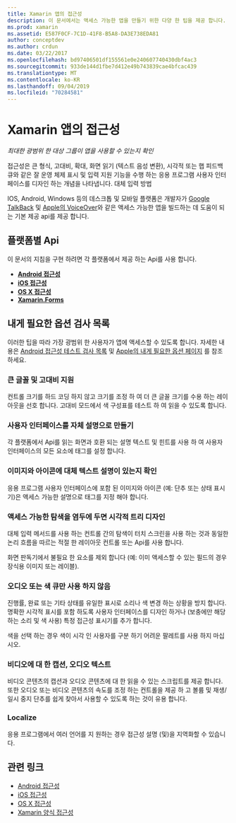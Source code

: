 ```yaml
---
title: Xamarin 앱의 접근성
description: 이 문서에서는 액세스 가능한 앱을 만들기 위한 다양 한 팁을 제공 합니다. 예를 들어 큰 글꼴, 고대비, 자체 기술 인터페이스 등에 대 한 권장 사항을 포함 합니다.
ms.prod: xamarin
ms.assetid: E587F0CF-7C1D-41F8-B5A8-DA3E738EDA81
author: conceptdev
ms.author: crdun
ms.date: 03/22/2017
ms.openlocfilehash: bd97406501df155561e0e240607740430dbf4ac3
ms.sourcegitcommit: 933de144d1fbe7d412e49b743839cae4bfcac439
ms.translationtype: MT
ms.contentlocale: ko-KR
ms.lasthandoff: 09/04/2019
ms.locfileid: "70284581"
---
```

# <a name="accessibility-in-xamarin-apps"></a>Xamarin 앱의 접근성

_최대한 광범위 한 대상 그룹이 앱을 사용할 수 있는지 확인_

접근성은 큰 형식, 고대비, 확대, 화면 읽기 (텍스트 음성 변환), 시각적 또는 햅 피드백 큐와 같은 잘 운영 체제 표시 및 입력 지원 기능을 수행 하는 응용 프로그램 사용자 인터페이스를 디자인 하는 개념을 나타냅니다. 대체 입력 방법

IOS, Android, Windows 등의 데스크톱 및 모바일 플랫폼은 개발자가 [Google TalkBack](https://play.google.com/store/apps/details?id=com.google.android.marvin.talkback) 및 [Apple의 VoiceOver](http://www.apple.com/accessibility/ios/voiceover/)와 같은 액세스 가능한 앱을 빌드하는 데 도움이 되는 기본 제공 api를 제공 합니다.

## <a name="platform-specific-apis"></a>플랫폼별 Api

이 문서의 지침을 구현 하려면 각 플랫폼에서 제공 하는 Api를 사용 합니다.

- [**Android 접근성**](~/android/app-fundamentals/accessibility.md)
- [**iOS 접근성**](~/ios/app-fundamentals/accessibility.md)
- [**OS X 접근성**](~/mac/app-fundamentals/accessibility.md)
- [**Xamarin.Forms**](~/xamarin-forms/app-fundamentals/accessibility/index.md)

<a name="checklist" />

## <a name="accessibility-checklist"></a>내게 필요한 옵션 검사 목록

이러한 팁을 따라 가장 광범위 한 사용자가 앱에 액세스할 수 있도록 합니다. 자세한 내용은 [Android 접근성 테스트 검사 목록](https://developer.android.com/training/accessibility/testing.html) 및 [Apple의 내게 필요한 옵션 페이지](http://www.apple.com/accessibility/) 를 참조 하세요.

### <a name="support-large-fonts-and-high-contrast"></a>큰 글꼴 및 고대비 지원

컨트롤 크기를 하드 코딩 하지 않고 크기를 조정 하 여 더 큰 글꼴 크기를 수용 하는 레이아웃을 선호 합니다.
고대비 모드에서 색 구성표를 테스트 하 여 읽을 수 있도록 합니다.

### <a name="make-the-user-interface-self-describing"></a>사용자 인터페이스를 자체 설명으로 만들기

각 플랫폼에서 Api를 읽는 화면과 호환 되는 설명 텍스트 및 힌트를 사용 하 여 사용자 인터페이스의 모든 요소에 태그를 설정 합니다.

### <a name="ensure-that-images-and-icons-have-an-alternate-text-description"></a>이미지와 아이콘에 대체 텍스트 설명이 있는지 확인

응용 프로그램 사용자 인터페이스에 포함 된 이미지와 아이콘 (예: 단추 또는 상태 표시기)은 액세스 가능한 설명으로 태그를 지정 해야 합니다.

### <a name="design-the-visual-tree-with-accessible-navigation-in-mind"></a>액세스 가능한 탐색을 염두에 두면 시각적 트리 디자인

대체 입력 메서드를 사용 하는 컨트롤 간의 탐색이 터치 스크린을 사용 하는 것과 동일한 논리 흐름을 따르는 적절 한 레이아웃 컨트롤 또는 Api를 사용 합니다.

화면 판독기에서 불필요 한 요소를 제외 합니다 (예: 이미 액세스할 수 있는 필드의 경우 장식용 이미지 또는 레이블).

### <a name="dont-rely-on-audio-or-color-cues-alone"></a>오디오 또는 색 큐만 사용 하지 않음

진행률, 완료 또는 기타 상태를 유일한 표시로 소리나 색 변경 하는 상황을 방지 합니다. 명확한 시각적 표시를 포함 하도록 사용자 인터페이스를 디자인 하거나 (보충에만 해당 하는 소리 및 색 사용) 특정 접근성 표시기를 추가 합니다.

색을 선택 하는 경우 색이 시각 인 사용자를 구분 하기 어려운 팔레트를 사용 하지 마십시오.

### <a name="captioning-for-video-text-for-audio"></a>비디오에 대 한 캡션, 오디오 텍스트

비디오 콘텐츠의 캡션과 오디오 콘텐츠에 대 한 읽을 수 있는 스크립트를 제공 합니다. 또한 오디오 또는 비디오 콘텐츠의 속도를 조정 하는 컨트롤을 제공 하 고 볼륨 및 재생/일시 중지 단추를 쉽게 찾아서 사용할 수 있도록 하는 것이 유용 합니다.

### <a name="localize"></a>Localize

응용 프로그램에서 여러 언어를 지 원하는 경우 접근성 설명 (및)을 지역화할 수 있습니다.



## <a name="related-links"></a>관련 링크

- [Android 접근성](~/android/app-fundamentals/accessibility.md)
- [iOS 접근성](~/ios/app-fundamentals/accessibility.md)
- [OS X 접근성](~/mac/app-fundamentals/accessibility.md)
- [Xamarin 양식 접근성](~/xamarin-forms/app-fundamentals/accessibility/index.md)

